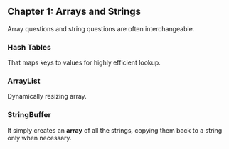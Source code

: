## Chapter 1:  Arrays and Strings

Array questions and string questions are often interchangeable.

### Hash Tables

That maps keys to values for highly efficient lookup.

### ArrayList

Dynamically resizing array.

### StringBuffer

It simply creates an **array** of all the strings, copying them back to a string only when necessary.


